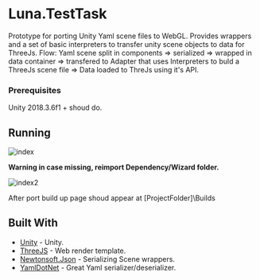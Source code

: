 # Luna.TestTask

Prototype for porting Unity Yaml scene files to WebGL.
Provides wrappers and a set of basic interpreters to transfer unity scene objects to data for ThreeJs.
Flow:
Yaml scene split in components => serialized => wrapped in data container => transfered to Adapter that uses Interpreters to buld a ThreeJs scene file => Data loaded to ThreJs using it's API.

### Prerequisites

Unity  2018.3.6f1 + shoud do.

## Running 

![index](https://user-images.githubusercontent.com/13577949/54581078-b9969b80-4a13-11e9-9fe7-d71ab44cf1e9.png)

**Warning in case missing, reimport Dependency/Wizard folder.**

![index2](https://user-images.githubusercontent.com/13577949/54581221-653feb80-4a14-11e9-9952-fae1ff568d43.png)

After port build up page shoud appear at [ProjectFolder]\Builds

## Built With

* [Unity](https://unity.com/) - Unity.
* [ThreeJS](https://threejs.org/) - Web render template.
* [Newtonsoft.Json](https://www.newtonsoft.com/json) - Serializing Scene wrappers.
* [YamlDotNet](https://github.com/aaubry/YamlDotNet) - Great Yaml serializer/deserializer.
